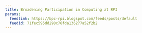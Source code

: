 ```yaml
---
title: Broadening Participation in Computing at RPI
params:
  feedlink: https://bpc-rpi.blogspot.com/feeds/posts/default
  feedid: 71fec595dd298c76fda136277a52f2b2
---
```

